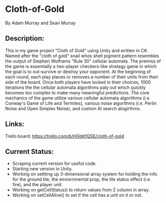 # Cloth-of-Gold
By Adam Murray and Sean Murray

## Description:
This is my game project "Cloth of Gold" using Unity and written in C#. Named after the "cloth of gold" snail whos shell pigment pattern resembles the output of Stephen Wolframs "Rule 30" cellular automata. The premiss of the game is essentially a two-player checkers-like stratagy game in which the goal is to out-survive or destroy your opponent. At the beginning of each round, each play places or removes a number of their units from their side of the board. Once both players have locked in their choices, 1000 iterations the the cellular automata algorithms paly out which quickly becomes too complex to make many meaningful predictions. The core mechanics of the game utilize various cellular automata algorithms (i.e. Conway's Game of Life and Termites), various noise algorithms (i.e. Perlin Noise and Open Simplex Noise), and custom AI search alogirthms.
## Links:
Trello board: https://trello.com/b/HGbKfQSE/cloth-of-gold

## Current Status:
- Scraping current version for useful code.
- Starting new version in Unity.
- Working on settting up 3-dimensional array system for holding the info for the ground tile, the enviornmental prop, the tile status effect (i.e. fire), and the player unit.
- Working on getCellStatus() to return values from Z column in array.
- Working on setCellAlive() to set if the cell has a unit on it or not.
